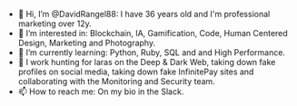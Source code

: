 - 👋 Hi, I’m @DavidRangel88: I have 36 years old and I'm professional marketing over 12y.
- 👀 I’m interested in: Blockchain, IA, Gamification, Code, Human Centered Design, Marketing and Photography.
- 🌱 I’m currently learning: Python, Ruby, SQL and and High Performance.
- 🥷 I work hunting for laras on the Deep & Dark Web, taking down fake profiles on social media, taking down fake InfinitePay sites and collaborating with the Monitoring and Security team.
- 📫 How to reach me: On my bio in the Slack. 
<!---
DavidRangel88/DavidRangel88 is a ✨ special ✨ repository because its `README.md` (this file) appears on your GitHub profile.
You can click the Preview link to take a look at your changes.
--->
